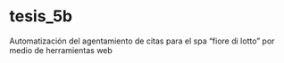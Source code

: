 # tesis_5b
Automatización del agentamiento de citas para el spa “fiore di lotto” por medio de herramientas web
